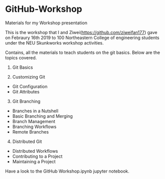 # GitHub-Workshop
Materials for my Workshop presentation

This is the workshop that I and Ziwei(https://github.com/ziweifan177) gave on Febraury 16th 2019 to 100 Northeastern College of engineering students under the NEU Skunkworks workshop activities.

Contains, all the materials to teach students on the git basics. Below are the topics covered.

1. Git Basics

2. Customizing Git
  * Git Configuration
  * Git Attributes 

3. Git Branching
  * Branches in a Nutshell
  * Basic Branching and Merging
  * Branch Management
  * Branching Workflows
  * Remote Branches

4. Distributed Git

  * Distributed Workflows
  * Contributing to a Project
  * Maintaining a Project
  
Have a look to the GitHub Workshop.ipynb jupyter notebook.
